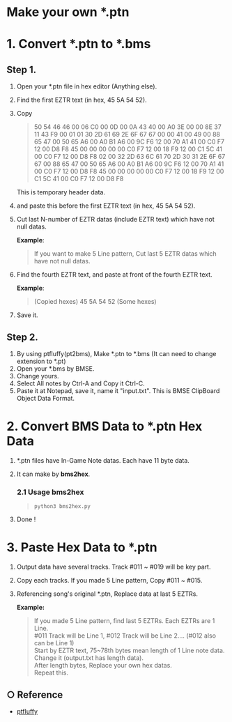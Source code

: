 Make your own *.ptn
======================

# 1. Convert *.ptn to *.bms
## Step 1.
1. Open your *.ptn file in hex editor (Anything else).  
2. Find the first EZTR text (in hex, 45 5A 54 52).  
3. Copy 
    > 50 54 46 46 00 06 C0 00 0D 00 0A 43 40 00 A0 3E 00 00 8E 37 11 43 F9 00 01 01 30 2D 61 69 2E 6F 67 67 00 00 41 00 49 00 88 65 47 00 50 65 A6 00 A0 B1 A6 00 9C F6 12 00 70 A1 41 00 C0 F7 12 00 D8 F8 45 00 00 00 00 00 C0 F7 12 00 18 F9 12 00 C1 5C 41 00 C0 F7 12 00 D8 F8 02 00 32 2D 63 6C 61 70 2D 30 31 2E 6F 67 67 00 88 65 47 00 50 65 A6 00 A0 B1 A6 00 9C F6 12 00 70 A1 41 00 C0 F7 12 00 D8 F8 45 00 00 00 00 00 C0 F7 12 00 18 F9 12 00 C1 5C 41 00 C0 F7 12 00 D8 F8 

    This is temporary header data. 
4. and paste this before the first EZTR text (in hex, 45 5A 54 52).  
5. Cut last N-number of EZTR datas (include EZTR text) which have not null datas.  
   
   **Example**:  
   > If you want to make 5 Line pattern, Cut last 5 EZTR datas which have not null datas.  

6. Find the fourth EZTR text, and paste at front of the fourth EZTR text. 
   
    **Example**:  
    > (Copied hexes) 45 5A 54 52 (Some hexes)

7. Save it.


## Step 2.
1. By using ptfluffy(pt2bms), Make *.ptn to *.bms (It can need to change extension to *.pt)  
2. Open your *.bms by BMSE. 
3. Change yours. 
4. Select All notes by Ctrl-A and Copy it Ctrl-C.  
5. Paste it at Notepad, save it, name it "input.txt". This is BMSE ClipBoard Object Data Format.  


# 2. Convert BMS Data to *.ptn Hex Data
1. *.ptn files have In-Game Note datas. Each have 11 byte data.
2. It can make by **bms2hex**.
    ### 2.1 Usage bms2hex
    > ```shell
    > python3 bms2hex.py
    > ```

3. Done !

# 3. Paste Hex Data to *.ptn
1. Output data have several tracks. Track #011 ~ #019 will be key part.
2. Copy each tracks. If you made 5 Line pattern, Copy #011 ~ #015.  
3. Referencing song's original *.ptn, Replace data at last 5 EZTRs.  
   
    **Example:**
    > If you made 5 Line pattern, find last 5 EZTRs. Each EZTRs are 1 Line.  
    #011 Track will be Line 1, #012 Track will be Line 2.... (#012 also can be Line 1)  
    Start by EZTR text, 75~78th bytes mean length of 1 Line note data.     
    Change it (output.txt has length data).  
    After length bytes, Replace your own hex datas.   
    Repeat this.


## ○ Reference
* [ptfluffy](https://sites.google.com/site/twisteroidambassador/ptff)